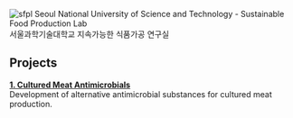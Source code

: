 ![sfpl](https://github.com/user-attachments/assets/6ce6ed78-3cad-402d-b2fc-5ea7c1d9be7b)
Seoul National University of Science and Technology - Sustainable Food Production Lab
\
서울과학기술대학교 지속가능한 식품가공 연구실

## **Projects**  

**[1. Cultured Meat Antimicrobials](https://github.com/SEOULTECH-SFPL/cultured-meat-antimicrobials)**  
Development of alternative antimicrobial substances for cultured meat production.  
